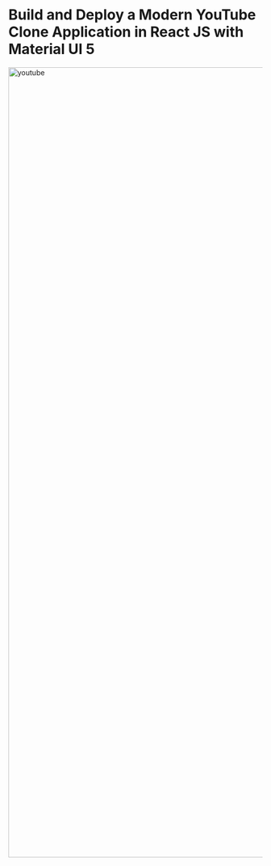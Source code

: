 # Build and Deploy a Modern YouTube Clone Application in React JS with Material UI 5
<img width="1565" alt="youtube" src="https://github.com/yin02/new-Youtube/assets/65695200/eea27e53-1bb9-4241-97a4-6fee1c1d6623">
